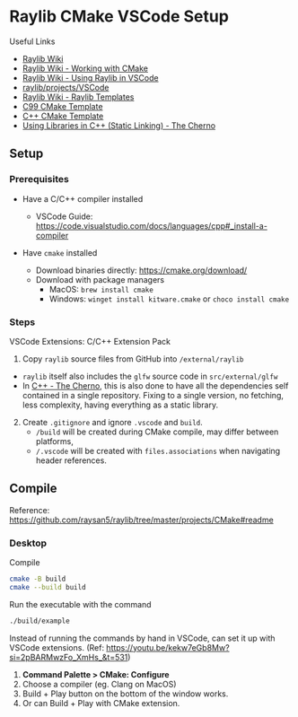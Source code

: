 # Raylib CMake VSCode Setup

Useful Links

- [Raylib Wiki](https://github.com/raysan5/raylib/wiki)
- [Raylib Wiki - Working with CMake](https://github.com/raysan5/raylib/wiki/Working-with-CMake)
- [Raylib Wiki - Using Raylib in VSCode](https://github.com/raysan5/raylib/wiki/Using-raylib-in-VSCode)
- [raylib/projects/VSCode](https://github.com/raysan5/raylib/tree/master/projects/VSCode)
- [Raylib Wiki - Raylib Templates](https://github.com/raysan5/raylib/wiki/raylib-templates)
- [C99 CMake Template](https://github.com/SasLuca/raylib-cmake-template)
- [C++ CMake Template](https://github.com/SasLuca/raylib-cpp-cmake-template)
- [Using Libraries in C++ (Static Linking) - The Cherno](https://www.youtube.com/watch?v=or1dAmUO8k0&ab_channel=TheCherno)

## Setup

### Prerequisites

- Have a C/C++ compiler installed
  - VSCode Guide: <https://code.visualstudio.com/docs/languages/cpp#_install-a-compiler>

- Have `cmake` installed
  - Download binaries directly: <https://cmake.org/download/>
  - Download with package managers
    - MacOS: `brew install cmake`
    - Windows: `winget install kitware.cmake` or `choco install cmake`

### Steps

VSCode Extensions: C/C++ Extension Pack

1. Copy `raylib` source files from GitHub into `/external/raylib`

- `raylib` itself also includes the `glfw` source code in `src/external/glfw`
- In [C++ - The Cherno](https://youtu.be/or1dAmUO8k0?si=kBGf5NhYgnwWSLOv), this is also done to have all the dependencies self contained in a single repository. Fixing to a single version, no fetching, less complexity, having everything as a static library.

2. Create `.gitignore` and ignore `.vscode` and `build`.
    - `/build` will be created during CMake compile, may differ between platforms,
    - `/.vscode` will be created with `files.associations` when navigating header references.

## Compile

Reference: <https://github.com/raysan5/raylib/tree/master/projects/CMake#readme>

### Desktop

Compile

```bash
cmake -B build
cmake --build build
```

Run the executable with the command

```bash
./build/example
```

Instead of running the commands by hand in VSCode, can set it up with VSCode extensions.
(Ref: <https://youtu.be/kekw7eGb8Mw?si=2pBARMwzFo_XmHs_&t=531>)

1. __Command Palette > CMake: Configure__
2. Choose a compiler (eg. Clang on MacOS)
3. Build + Play button on the bottom of the window works.
4. Or can Build + Play with CMake extension.
